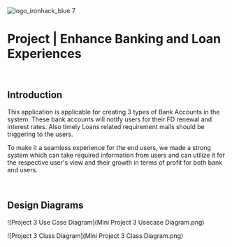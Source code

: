 ![logo_ironhack_blue 7](https://user-images.githubusercontent.com/23629340/40541063-a07a0a8a-601a-11e8-91b5-2f13e4e6b441.png)

# Project | Enhance Banking and Loan Experiences

<br>

## Introduction

This application is applicable for creating 3 types of Bank Accounts in the system. These bank accounts will notify users for their FD renewal and interest rates. Also timely Loans related requirement mails should be triggering to the users.

To make it a seamless experience for the end users, we made a strong system which can take required information from users and can utilize it for the respective user's view and their growth in terms of profit for both bank and users.

<br>

## Design Diagrams

![Project 3 Use Case Diagram](Mini Project 3 Usecase Diagram.png)

![Project 3 Class Diagram](Mini Project 3 Class Diagram.png)

<!-- ## Submission

Once you finish the project, create a document having screenshots for all the requirements point by point and submit the same document on the provided URL.

**Note**: Upload document on Google Drive (or any other online platform that allows public sharing) and share public link to the document in the submission field in Student Portal. -->

<br>